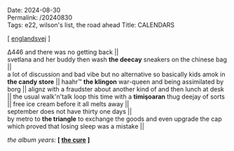 Date: 2024-08-30  
Permalink: /20240830  
Tags: e22, wilson's list, the road ahead
Title: CALENDARS
  
[ [englandsvej](https://maps.app.goo.gl/YkBAfJyd7gXG8SUB7) ]

Δ446 and there was no getting back ||  
svetlana and her buddy then wash **the deecay** sneakers on the chinese bag ||  
a lot of discussion and bad vibe but no alternative so basically kids amok in **the candy store** || 
haahr™ **the klingon** war-queen and being assimilated by borg || 
alignz with a fraudster about another kind of and then lunch at desk || 
the usual walk'n'talk loop this time with a **timişoaran** thug deejay of sorts || 
free ice cream before it all melts away ||  
september does not have thirty one days ||  
by metro to **the triangle** to exchange the goods and even upgrade the cap which proved that losing sleep was a mistake || 
  
_the album years:_ **[ [the cure](https://www.allmusic.com/album/bloodflowers-mw0000245402) ]**  
